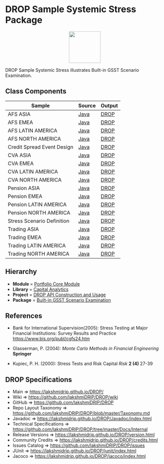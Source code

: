 # DROP Sample Systemic Stress Package

<p align="center"><img src="https://github.com/lakshmiDRIP/DROP/blob/master/DRIP_Logo.gif?raw=true" width="100"></p>

DROP Sample Systemic Stress illustrates Built-in GSST Scenario Examination.


## Class Components

 |     Sample     | Source | Output |
 |----------------|--------|--------|
 | AFS ASIA | [Java](https://github.com/lakshmiDRIP/DROP/tree/master/src/main/java/org/drip/sample/systemicstress/AFSASIA.java) | [DROP](https://github.com/lakshmiDRIP/DROP/blob/master/drop/org/drip/sample/systemicstress/AFSASIA.drop) |
 | AFS EMEA | [Java](https://github.com/lakshmiDRIP/DROP/tree/master/src/main/java/org/drip/sample/systemicstress/AFSEMEA.java) | [DROP](https://github.com/lakshmiDRIP/DROP/blob/master/drop/org/drip/sample/systemicstress/AFSEMEA.drop) |
 | AFS LATIN AMERICA | [Java](https://github.com/lakshmiDRIP/DROP/tree/master/src/main/java/org/drip/sample/systemicstress/AFSLATINAMERICA.java) | [DROP](https://github.com/lakshmiDRIP/DROP/blob/master/drop/org/drip/sample/systemicstress/AFSLATINAMERICA.drop) |
 | AFS NORTH AMERICA | [Java](https://github.com/lakshmiDRIP/DROP/tree/master/src/main/java/org/drip/sample/systemicstress/AFSNORTHAMERICA.java) | [DROP](https://github.com/lakshmiDRIP/DROP/blob/master/drop/org/drip/sample/systemicstress/AFSNORTHAMERICA.drop) |
 | Credit Spread Event Design | [Java](https://github.com/lakshmiDRIP/DROP/tree/master/src/main/java/org/drip/sample/systemicstress/CreditSpreadEventDesign.java) | [DROP](https://github.com/lakshmiDRIP/DROP/blob/master/drop/org/drip/sample/systemicstress/CreditSpreadEventDesign.drop) |
 | CVA ASIA | [Java](https://github.com/lakshmiDRIP/DROP/tree/master/src/main/java/org/drip/sample/systemicstress/CVAASIA.java) | [DROP](https://github.com/lakshmiDRIP/DROP/blob/master/drop/org/drip/sample/systemicstress/CVAASIA.drop) |
 | CVA EMEA | [Java](https://github.com/lakshmiDRIP/DROP/tree/master/src/main/java/org/drip/sample/systemicstress/CVAEMEA.java) | [DROP](https://github.com/lakshmiDRIP/DROP/blob/master/drop/org/drip/sample/systemicstress/CVAEMEA.drop) |
 | CVA LATIN AMERICA | [Java](https://github.com/lakshmiDRIP/DROP/tree/master/src/main/java/org/drip/sample/systemicstress/CVALATINAMERICA.java) | [DROP](https://github.com/lakshmiDRIP/DROP/blob/master/drop/org/drip/sample/systemicstress/CVALATINAMERICA.drop) |
 | CVA NORTH AMERICA | [Java](https://github.com/lakshmiDRIP/DROP/tree/master/src/main/java/org/drip/sample/systemicstress/CVANORTHAMERICA.java) | [DROP](https://github.com/lakshmiDRIP/DROP/blob/master/drop/org/drip/sample/systemicstress/CVANORTHAMERICA.drop) |
 | Pension ASIA | [Java](https://github.com/lakshmiDRIP/DROP/tree/master/src/main/java/org/drip/sample/systemicstress/PensionASIA.java) | [DROP](https://github.com/lakshmiDRIP/DROP/blob/master/drop/org/drip/sample/systemicstress/PensionASIA.drop) |
 | Pension EMEA | [Java](https://github.com/lakshmiDRIP/DROP/tree/master/src/main/java/org/drip/sample/systemicstress/PensionEMEA.java) | [DROP](https://github.com/lakshmiDRIP/DROP/blob/master/drop/org/drip/sample/systemicstress/PensionEMEA.drop) |
 | Pension LATIN AMERICA | [Java](https://github.com/lakshmiDRIP/DROP/tree/master/src/main/java/org/drip/sample/systemicstress/PensionLATINAMERICA.java) | [DROP](https://github.com/lakshmiDRIP/DROP/blob/master/drop/org/drip/sample/systemicstress/PensionLATINAMERICA.drop) |
 | Pension NORTH AMERICA | [Java](https://github.com/lakshmiDRIP/DROP/tree/master/src/main/java/org/drip/sample/systemicstress/PensionNORTHAMERICA.java) | [DROP](https://github.com/lakshmiDRIP/DROP/blob/master/drop/org/drip/sample/systemicstress/PensionNORTHAMERICA.drop) |
 | Stress Scenario Definition | [Java](https://github.com/lakshmiDRIP/DROP/tree/master/src/main/java/org/drip/sample/systemicstress/StressScenarioDefinition.java) | [DROP](https://github.com/lakshmiDRIP/DROP/blob/master/drop/org/drip/sample/systemicstress/StressScenarioDefinition.drop) |
 | Trading ASIA | [Java](https://github.com/lakshmiDRIP/DROP/tree/master/src/main/java/org/drip/sample/systemicstress/TradingASIA.java) | [DROP](https://github.com/lakshmiDRIP/DROP/blob/master/drop/org/drip/sample/systemicstress/TradingASIA.drop) |
 | Trading EMEA | [Java](https://github.com/lakshmiDRIP/DROP/tree/master/src/main/java/org/drip/sample/systemicstress/TradingEMEA.java) | [DROP](https://github.com/lakshmiDRIP/DROP/blob/master/drop/org/drip/sample/systemicstress/TradingEMEA.drop) |
 | Trading LATIN AMERICA | [Java](https://github.com/lakshmiDRIP/DROP/tree/master/src/main/java/org/drip/sample/systemicstress/TradingLATINAMERICA.java) | [DROP](https://github.com/lakshmiDRIP/DROP/blob/master/drop/org/drip/sample/systemicstress/TradingLATINAMERICA.drop) |
 | Trading NORTH AMERICA | [Java](https://github.com/lakshmiDRIP/DROP/tree/master/src/main/java/org/drip/sample/systemicstress/TradingNORTHAMERICA.java) | [DROP](https://github.com/lakshmiDRIP/DROP/blob/master/drop/org/drip/sample/systemicstress/TradingNORTHAMERICA.drop) |


## Hierarchy

 <ul>
	<li><b>Module </b> = <a href = "https://github.com/lakshmiDRIP/DROP/tree/master/PortfolioCore.md">Portfolio Core Module</a></li>
	<li><b>Library</b> = <a href = "https://github.com/lakshmiDRIP/DROP/tree/master/CapitalAnalyticsLibrary.md">Capital Analytics</a></li>
	<li><b>Project</b> = <a href = "https://github.com/lakshmiDRIP/DROP/tree/master/src/main/java/org/drip/sample/README.md">DROP API Construction and Usage</a></li>
	<li><b>Package</b> = <a href = "https://github.com/lakshmiDRIP/DROP/tree/master/src/main/java/org/drip/sample/systemicstress/README.md">Built-in GSST Scenario Examination</a></li>
 </ul>


## References

 * Bank for International Supervision(2005): Stress Testing at Major Financial Institutions: Survey Results and Practice https://www.bis.org/publ/cgfs24.htm

 * Glasserman, P. (2004): <i>Monte Carlo Methods in Financial Engineering</i> <b>Springer</b>

 * Kupiec, P. H. (2000): Stress Tests and Risk Capital <i>Risk</i> <b>2 (4)</b> 27-39


## DROP Specifications

 * Main                     => https://lakshmidrip.github.io/DROP/
 * Wiki                     => https://github.com/lakshmiDRIP/DROP/wiki
 * GitHub                   => https://github.com/lakshmiDRIP/DROP
 * Repo Layout Taxonomy     => https://github.com/lakshmiDRIP/DROP/blob/master/Taxonomy.md
 * Javadoc                  => https://lakshmidrip.github.io/DROP/Javadoc/index.html
 * Technical Specifications => https://github.com/lakshmiDRIP/DROP/tree/master/Docs/Internal
 * Release Versions         => https://lakshmidrip.github.io/DROP/version.html
 * Community Credits        => https://lakshmidrip.github.io/DROP/credits.html
 * Issues Catalog           => https://github.com/lakshmiDRIP/DROP/issues
 * JUnit                    => https://lakshmidrip.github.io/DROP/junit/index.html
 * Jacoco                   => https://lakshmidrip.github.io/DROP/jacoco/index.html
